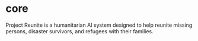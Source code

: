 # core
Project Reunite is a humanitarian AI system designed to help reunite missing persons, disaster survivors, and refugees with their families.
